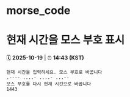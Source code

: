 # morse_code
# 현재 시간을 모스 부호 표시
<!-- MORSE_TIME_START -->
🗓️ **2025-10-19** | ⏰ **14:43 (KST)**

```
현재 시간을 입력하세요. 모스 부호로 바꿉니다
.---- ....- ....- ...--
모스 부호를 다시 현재 시간으로 바꿉니다
1443
```
<!-- MORSE_TIME_END -->

